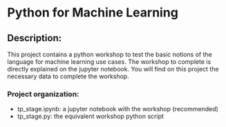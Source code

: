 # Python for Machine Learning

## Description:

This project contains a python workshop to test the basic notions of the language for machine learning use cases.
The workshop to complete is directly explained on the jupyter notebook.
You will find on this project the necessary data to complete the workshop.

### Project organization:

* tp_stage.ipynb: a jupyter notebook with the workshop (recommended)
* tp_stage.py: the equivalent workshop python script